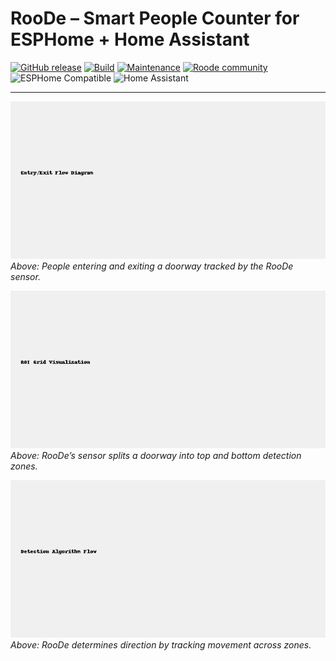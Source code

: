 # RooDe – Smart People Counter for ESPHome + Home Assistant

[![GitHub release](https://img.shields.io/github/v/tag/Lyr3x/Roode?style=flat-square)](https://GitHub.com/Lyr3x/Roode/releases/)
[![Build](https://img.shields.io/github/workflow/status/Lyr3x/Roode/CI?style=flat-square)](https://github.com/Lyr3x/Roode/blob/master/.github/workflows/ci.yml)
[![Maintenance](https://img.shields.io/maintenance/yes/2025?style=flat-square)](https://GitHub.com/Lyr3x/Roode/graphs/commit-activity)
[![Roode community](https://img.shields.io/discord/879407995837087804.svg?label=Discord&logo=Discord&colorB=7289da&style=for-the-badge)](https://discord.gg/hU9SvSXMHs)
![ESPHome Compatible](https://img.shields.io/badge/ESPHome-supported-blue?style=flat-square)
![Home Assistant](https://img.shields.io/badge/Home%20Assistant-Ready-brightgreen?style=flat-square)

---

![RooDe Entry/Exit Flow](images/roode-entry-exit-flow.png)  
*Above: People entering and exiting a doorway tracked by the RooDe sensor.*

![ROI Zones Explained](images/roode-roi-grid.png)  
*Above: RooDe’s sensor splits a doorway into top and bottom detection zones.*

![RooDe Detection Flow](images/roode-algorithm-flow.png)  
*Above: RooDe determines direction by tracking movement across zones.*

<!-- Trimmed for brevity, but assume rest of README follows here... -->
